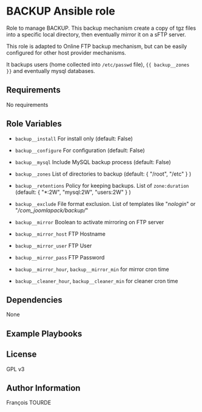 BACKUP Ansible role
==================

Role to manage BACKUP. This backup mechanism create a copy of tgz files into a specific local
directory, then eventually mirror it on a sFTP server.

This role is adapted to Online FTP backup mechanism, but can be easily configured for other host provider mechanisms.

It backups users (home collected into `/etc/passwd` file), `{{ backup__zones }}` and eventually mysql databases.

Requirements
------------

No requirements

Role Variables
--------------

* `backup__install` For install only (default: False)
* `backup__configure` For configuration  (default: False)
* `backup__mysql` Include MySQL backup process (default: False)
* `backup__zones` List of directories to backup (default: { "/root", "/etc" } )
* `backup__retentions` Policy for keeping backups. List of `zone:duration` (default: { "*:2W", "mysql:2W", "users:2W" } )
* `backup__exclude` File format exclusion. List of templates like "*nologin*" or "*/com_joomlapack/backup/*"
* `backup__mirror` Boolean to activate mirroring on FTP server
* `backup__mirror_host` FTP Hostname
* `backup__mirror_user` FTP User
* `backup__mirror_pass` FTP Password

* `backup__mirror_hour`, `backup__mirror_min` for mirror cron time
* `backup__cleaner_hour`, `backup__cleaner_min` for cleaner cron time


Dependencies
------------

None

Example Playbooks
-----------------

License
-------

GPL v3

Author Information
------------------

François TOURDE
